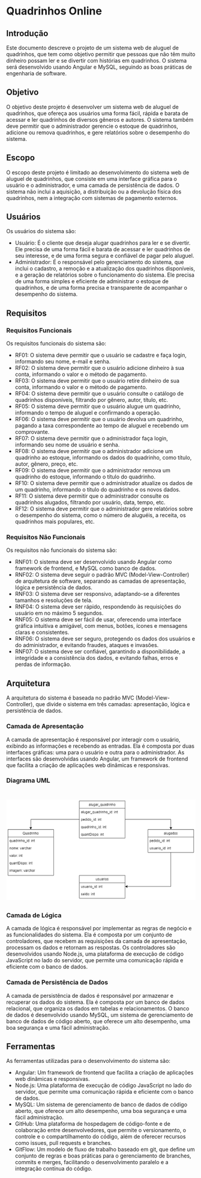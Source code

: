 # Quadrinhos Online

## Introdução

Este documento descreve o projeto de um sistema web de aluguel de quadrinhos, que tem como objetivo permitir que pessoas que não têm muito dinheiro possam ler e se divertir com histórias em quadrinhos. O sistema será desenvolvido usando Angular e MySQL, seguindo as boas práticas de engenharia de software.

## Objetivo

O objetivo deste projeto é desenvolver um sistema web de aluguel de quadrinhos, que ofereça aos usuários uma forma fácil, rápida e barata de acessar e ler quadrinhos de diversos gêneros e autores. O sistema também deve permitir que o administrador gerencie o estoque de quadrinhos, adicione ou remova quadrinhos, e gere relatórios sobre o desempenho do sistema.

## Escopo

O escopo deste projeto é limitado ao desenvolvimento do sistema web de aluguel de quadrinhos, que consiste em uma interface gráfica para o usuário e o administrador, e uma camada de persistência de dados. O sistema não inclui a aquisição, a distribuição ou a devolução física dos quadrinhos, nem a integração com sistemas de pagamento externos.

## Usuários

Os usuários do sistema são:

- Usuário: É o cliente que deseja alugar quadrinhos para ler e se divertir. Ele precisa de uma forma fácil e barata de acessar e ler quadrinhos de seu interesse, e de uma forma segura e confiável de pagar pelo aluguel.
- Administrador: É o responsável pelo gerenciamento do sistema, que inclui o cadastro, a remoção e a atualização dos quadrinhos disponíveis, e a geração de relatórios sobre o funcionamento do sistema. Ele precisa de uma forma simples e eficiente de administrar o estoque de quadrinhos, e de uma forma precisa e transparente de acompanhar o desempenho do sistema.

## Requisitos

### Requisitos Funcionais

Os requisitos funcionais do sistema são:

- RF01: O sistema deve permitir que o usuário se cadastre e faça login, informando seu nome, e-mail e senha.
- RF02: O sistema deve permitir que o usuário adicione dinheiro à sua conta, informando o valor e o método de pagamento.
- RF03: O sistema deve permitir que o usuário retire dinheiro de sua conta, informando o valor e o método de pagamento.
- RF04: O sistema deve permitir que o usuário consulte o catálogo de quadrinhos disponíveis, filtrando por gênero, autor, título, etc.
- RF05: O sistema deve permitir que o usuário alugue um quadrinho, informando o tempo de aluguel e confirmando a operação.
- RF06: O sistema deve permitir que o usuário devolva um quadrinho, pagando a taxa correspondente ao tempo de aluguel e recebendo um comprovante.
- RF07: O sistema deve permitir que o administrador faça login, informando seu nome de usuário e senha.
- RF08: O sistema deve permitir que o administrador adicione um quadrinho ao estoque, informando os dados do quadrinho, como título, autor, gênero, preço, etc.
- RF09: O sistema deve permitir que o administrador remova um quadrinho do estoque, informando o título do quadrinho.
- RF10: O sistema deve permitir que o administrador atualize os dados de um quadrinho, informando o título do quadrinho e os novos dados.
- RF11: O sistema deve permitir que o administrador consulte os quadrinhos alugados, filtrando por usuário, data, tempo, etc.
- RF12: O sistema deve permitir que o administrador gere relatórios sobre o desempenho do sistema, como o número de aluguéis, a receita, os quadrinhos mais populares, etc.

### Requisitos Não Funcionais

Os requisitos não funcionais do sistema são:

- RNF01: O sistema deve ser desenvolvido usando Angular como framework de frontend, e MySQL como banco de dados.
- RNF02: O sistema deve seguir o padrão MVC (Model-View-Controller) de arquitetura de software, separando as camadas de apresentação, lógica e persistência de dados.
- RNF03: O sistema deve ser responsivo, adaptando-se a diferentes tamanhos e resoluções de tela.
- RNF04: O sistema deve ser rápido, respondendo às requisições do usuário em no máximo 5 segundos.
- RNF05: O sistema deve ser fácil de usar, oferecendo uma interface gráfica intuitiva e amigável, com menus, botões, ícones e mensagens claras e consistentes.
- RNF06: O sistema deve ser seguro, protegendo os dados dos usuários e do administrador, e evitando fraudes, ataques e invasões.
- RNF07: O sistema deve ser confiável, garantindo a disponibilidade, a integridade e a consistência dos dados, e evitando falhas, erros e perdas de informação.

## Arquitetura

A arquitetura do sistema é baseada no padrão MVC (Model-View-Controller), que divide o sistema em três camadas: apresentação, lógica e persistência de dados.

### Camada de Apresentação

A camada de apresentação é responsável por interagir com o usuário, exibindo as informações e recebendo as entradas. Ela é composta por duas interfaces gráficas: uma para o usuário e outra para o administrador. As interfaces são desenvolvidas usando Angular, um framework de frontend que facilita a criação de aplicações web dinâmicas e responsivas.

### Diagrama UML
<h1 align="center">
  <img alt="demonstração" title="#NextLevelWeek" src="img/Diagrama_UML.png" />
</h1>

### Camada de Lógica

A camada de lógica é responsável por implementar as regras de negócio e as funcionalidades do sistema. Ela é composta por um conjunto de controladores, que recebem as requisições da camada de apresentação, processam os dados e retornam as respostas. Os controladores são desenvolvidos usando Node.js, uma plataforma de execução de código JavaScript no lado do servidor, que permite uma comunicação rápida e eficiente com o banco de dados.

### Camada de Persistência de Dados

A camada de persistência de dados é responsável por armazenar e recuperar os dados do sistema. Ela é composta por um banco de dados relacional, que organiza os dados em tabelas e relacionamentos. O banco de dados é desenvolvido usando MySQL, um sistema de gerenciamento de banco de dados de código aberto, que oferece um alto desempenho, uma boa segurança e uma fácil administração.

## Ferramentas

As ferramentas utilizadas para o desenvolvimento do sistema são:

- Angular: Um framework de frontend que facilita a criação de aplicações web dinâmicas e
responsivas.
- Node.js: Uma plataforma de execução de código JavaScript no lado do servidor, que
permite uma comunicação rápida e eficiente com o banco de dados.
- MySQL: Um sistema de gerenciamento de banco de dados de código aberto, que oferece
um alto desempenho, uma boa segurança e uma fácil administração.
- GitHub: Uma plataforma de hospedagem de código-fonte e de colaboração entre desenvolvedores, que permite o versionamento, o controle e o compartilhamento do código, além de oferecer recursos como issues, pull requests e branches.
- GitFlow: Um modelo de fluxo de trabalho baseado em git, que define um conjunto de regras e boas práticas para o gerenciamento de branches, commits e merges, facilitando o desenvolvimento paralelo e a integração contínua do código.
